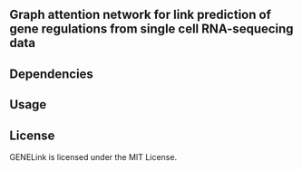 
## Graph attention network for link prediction of gene regulations from single cell RNA-sequecing data

## Dependencies

## Usage

## License
GENELink is licensed under the MIT License.
